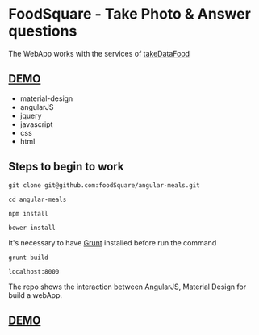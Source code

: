 # FoodSquare - Take Photo & Answer questions

The WebApp works with the services of [takeDataFood](https://github.com/foodSquare/takeDataFood) 
## [DEMO](http://foodsquare.github.io/angular-meals/)
- material-design
- angularJS
- jquery
- javascript
- css
- html



## Steps to begin to work


``` 
git clone git@github.com:foodSquare/angular-meals.git 
```
``` 
cd angular-meals 
```
``` 
npm install 
```
``` 
bower install 
```
It's necessary to have [Grunt](http://gruntjs.com/) installed before run the command
``` 
grunt build 
```
```
localhost:8000 
```

The repo shows the interaction between AngularJS, Material Design for build a webApp.

## [DEMO](http://foodsquare.github.io/angular-meals/)
